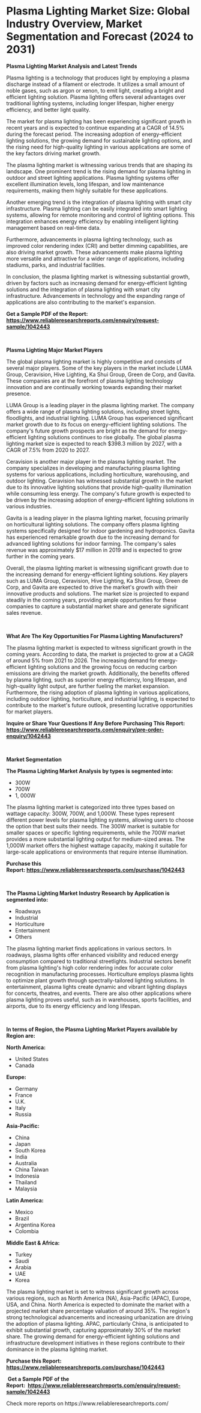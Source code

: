 <p><h1>Plasma Lighting Market Size: Global Industry Overview, Market Segmentation and Forecast (2024 to 2031)</h1></p><p><strong>Plasma Lighting Market Analysis and Latest Trends</strong></p>
<p><p>Plasma lighting is a technology that produces light by employing a plasma discharge instead of a filament or electrode. It utilizes a small amount of noble gases, such as argon or xenon, to emit light, creating a bright and efficient lighting solution. Plasma lighting offers several advantages over traditional lighting systems, including longer lifespan, higher energy efficiency, and better light quality.</p><p>The market for plasma lighting has been experiencing significant growth in recent years and is expected to continue expanding at a CAGR of 14.5% during the forecast period. The increasing adoption of energy-efficient lighting solutions, the growing demand for sustainable lighting options, and the rising need for high-quality lighting in various applications are some of the key factors driving market growth.</p><p>The plasma lighting market is witnessing various trends that are shaping its landscape. One prominent trend is the rising demand for plasma lighting in outdoor and street lighting applications. Plasma lighting systems offer excellent illumination levels, long lifespan, and low maintenance requirements, making them highly suitable for these applications.</p><p>Another emerging trend is the integration of plasma lighting with smart city infrastructure. Plasma lighting can be easily integrated into smart lighting systems, allowing for remote monitoring and control of lighting options. This integration enhances energy efficiency by enabling intelligent lighting management based on real-time data.</p><p>Furthermore, advancements in plasma lighting technology, such as improved color rendering index (CRI) and better dimming capabilities, are also driving market growth. These advancements make plasma lighting more versatile and attractive for a wider range of applications, including stadiums, parks, and industrial facilities.</p><p>In conclusion, the plasma lighting market is witnessing substantial growth, driven by factors such as increasing demand for energy-efficient lighting solutions and the integration of plasma lighting with smart city infrastructure. Advancements in technology and the expanding range of applications are also contributing to the market's expansion.</p></p>
<p><strong>Get a Sample PDF of the Report:&nbsp; <a href="https://www.reliableresearchreports.com/enquiry/request-sample/1042443">https://www.reliableresearchreports.com/enquiry/request-sample/1042443</a></strong></p>
<p>&nbsp;</p>
<p><strong>Plasma Lighting Major Market Players</strong></p>
<p><p>The global plasma lighting market is highly competitive and consists of several major players. Some of the key players in the market include LUMA Group, Ceravision, Hive Lighting, Ka Shui Group, Green de Corp, and Gavita. These companies are at the forefront of plasma lighting technology innovation and are continually working towards expanding their market presence.</p><p>LUMA Group is a leading player in the plasma lighting market. The company offers a wide range of plasma lighting solutions, including street lights, floodlights, and industrial lighting. LUMA Group has experienced significant market growth due to its focus on energy-efficient lighting solutions. The company's future growth prospects are bright as the demand for energy-efficient lighting solutions continues to rise globally. The global plasma lighting market size is expected to reach $398.3 million by 2027, with a CAGR of 7.5% from 2020 to 2027.</p><p>Ceravision is another major player in the plasma lighting market. The company specializes in developing and manufacturing plasma lighting systems for various applications, including horticulture, warehousing, and outdoor lighting. Ceravision has witnessed substantial growth in the market due to its innovative lighting solutions that provide high-quality illumination while consuming less energy. The company's future growth is expected to be driven by the increasing adoption of energy-efficient lighting solutions in various industries.</p><p>Gavita is a leading player in the plasma lighting market, focusing primarily on horticultural lighting solutions. The company offers plasma lighting systems specifically designed for indoor gardening and hydroponics. Gavita has experienced remarkable growth due to the increasing demand for advanced lighting solutions for indoor farming. The company's sales revenue was approximately $17 million in 2019 and is expected to grow further in the coming years.</p><p>Overall, the plasma lighting market is witnessing significant growth due to the increasing demand for energy-efficient lighting solutions. Key players such as LUMA Group, Ceravision, Hive Lighting, Ka Shui Group, Green de Corp, and Gavita are expected to drive the market's growth with their innovative products and solutions. The market size is projected to expand steadily in the coming years, providing ample opportunities for these companies to capture a substantial market share and generate significant sales revenue.</p></p>
<p>&nbsp;</p>
<p><strong>What Are The Key Opportunities For Plasma Lighting Manufacturers?</strong></p>
<p><p>The plasma lighting market is expected to witness significant growth in the coming years. According to data, the market is projected to grow at a CAGR of around 5% from 2021 to 2026. The increasing demand for energy-efficient lighting solutions and the growing focus on reducing carbon emissions are driving the market growth. Additionally, the benefits offered by plasma lighting, such as superior energy efficiency, long lifespan, and high-quality light output, are further fueling the market expansion. Furthermore, the rising adoption of plasma lighting in various applications, including outdoor lighting, horticulture, and industrial lighting, is expected to contribute to the market's future outlook, presenting lucrative opportunities for market players.</p></p>
<p><strong>Inquire or Share Your Questions If Any Before Purchasing This Report: <a href="https://www.reliableresearchreports.com/enquiry/pre-order-enquiry/1042443">https://www.reliableresearchreports.com/enquiry/pre-order-enquiry/1042443</a></strong></p>
<p>&nbsp;</p>
<p><strong>Market Segmentation</strong></p>
<p><strong>The Plasma Lighting Market Analysis by types is segmented into:</strong></p>
<p><ul><li>300W</li><li>700W</li><li>1, 000W</li></ul></p>
<p><p>The plasma lighting market is categorized into three types based on wattage capacity: 300W, 700W, and 1,000W. These types represent different power levels for plasma lighting systems, allowing users to choose the option that best suits their needs. The 300W market is suitable for smaller spaces or specific lighting requirements, while the 700W market provides a more substantial lighting output for medium-sized areas. The 1,000W market offers the highest wattage capacity, making it suitable for large-scale applications or environments that require intense illumination.</p></p>
<p><strong>Purchase this Report:&nbsp;<a href="https://www.reliableresearchreports.com/purchase/1042443">https://www.reliableresearchreports.com/purchase/1042443</a></strong></p>
<p>&nbsp;</p>
<p><strong>The Plasma Lighting Market Industry Research by Application is segmented into:</strong></p>
<p><ul><li>Roadways</li><li>Industrial</li><li>Horticulture</li><li>Entertainment</li><li>Others</li></ul></p>
<p><p>The plasma lighting market finds applications in various sectors. In roadways, plasma lights offer enhanced visibility and reduced energy consumption compared to traditional streetlights. Industrial sectors benefit from plasma lighting's high color rendering index for accurate color recognition in manufacturing processes. Horticulture employs plasma lights to optimize plant growth through spectrally-tailored lighting solutions. In entertainment, plasma lights create dynamic and vibrant lighting displays for concerts, theatres, and events. There are also other applications where plasma lighting proves useful, such as in warehouses, sports facilities, and airports, due to its energy efficiency and long lifespan.</p></p>
<p>&nbsp;</p>
<p><strong>In terms of Region, the Plasma Lighting Market Players available by Region are:</strong></p>
<p>
    <p> <strong> North America: </strong>
        <ul>
            <li>United States</li>
            <li>Canada</li>
        </ul>
        </p> 
    <p> <strong> Europe: </strong>
        <ul>
            <li>Germany</li>
            <li>France</li>
            <li>U.K.</li>
            <li>Italy</li>
            <li>Russia</li>
        </ul>
        </p> 
    <p> <strong> Asia-Pacific: </strong>
        <ul>
            <li>China</li>
            <li>Japan</li>
            <li>South Korea</li>
            <li>India</li>
            <li>Australia</li>
            <li>China Taiwan</li>
            <li>Indonesia</li>
            <li>Thailand</li>
            <li>Malaysia</li>
        </ul>
        </p> 
    <p> <strong> Latin America: </strong>
        <ul>
            <li>Mexico</li>
            <li>Brazil</li>
            <li>Argentina Korea</li>
            <li>Colombia</li>
        </ul>
        </p> 
    <p> <strong> Middle East & Africa: </strong>
        <ul>
            <li>Turkey</li>
            <li>Saudi</li>
            <li>Arabia</li>
            <li>UAE</li>
            <li>Korea</li>
        </ul>
    </p>
    </p>
<p><p>The plasma lighting market is set to witness significant growth across various regions, such as North America (NA), Asia-Pacific (APAC), Europe, USA, and China. North America is expected to dominate the market with a projected market share percentage valuation of around 35%. The region's strong technological advancements and increasing urbanization are driving the adoption of plasma lighting. APAC, particularly China, is anticipated to exhibit substantial growth, capturing approximately 30% of the market share. The growing demand for energy-efficient lighting solutions and infrastructure development initiatives in these regions contribute to their dominance in the plasma lighting market.</p></p>
<p><strong>Purchase this Report: <a href="https://www.reliableresearchreports.com/purchase/1042443">https://www.reliableresearchreports.com/purchase/1042443</a></strong></p>
<p>&nbsp;<strong>Get a Sample PDF of the Report:&nbsp;&nbsp;<a href="https://www.reliableresearchreports.com/enquiry/request-sample/1042443">https://www.reliableresearchreports.com/enquiry/request-sample/1042443</a></strong></p>
<p><strong></strong></p>
<p>Check more reports on https://www.reliableresearchreports.com/</p>